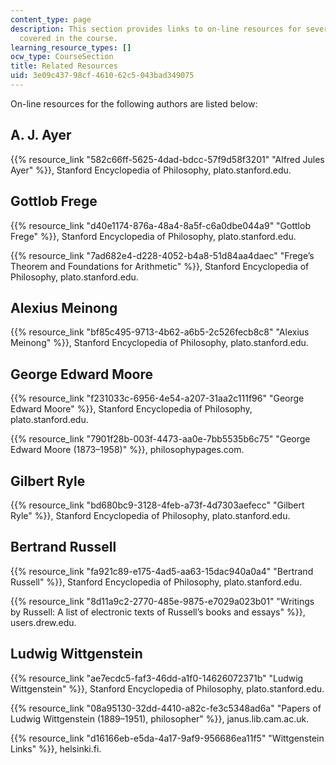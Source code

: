 ```yaml
---
content_type: page
description: This section provides links to on-line resources for several of the authors
  covered in the course.
learning_resource_types: []
ocw_type: CourseSection
title: Related Resources
uid: 3e09c437-98cf-4610-62c5-043bad349075
---
```


On-line resources for the following authors are listed below:

A. J. Ayer
----------

{{% resource_link "582c66ff-5625-4dad-bdcc-57f9d58f3201" "Alfred Jules Ayer" %}}, Stanford Encyclopedia of Philosophy, plato.stanford.edu.

Gottlob Frege
-------------

{{% resource_link "d40e1174-876a-48a4-8a5f-c6a0dbe044a9" "Gottlob Frege" %}}, Stanford Encyclopedia of Philosophy, plato.stanford.edu.

{{% resource_link "7ad682e4-d228-4052-b4a8-51d84aa4daec" "Frege’s Theorem and Foundations for Arithmetic" %}}, Stanford Encyclopedia of Philosophy, plato.stanford.edu.

Alexius Meinong
---------------

{{% resource_link "bf85c495-9713-4b62-a6b5-2c526fecb8c8" "Alexius Meinong" %}}, Stanford Encyclopedia of Philosophy, plato.stanford.edu.

George Edward Moore
-------------------

{{% resource_link "f231033c-6956-4e54-a207-31aa2c111f96" "George Edward Moore" %}}, Stanford Encyclopedia of Philosophy, plato.stanford.edu.

{{% resource_link "7901f28b-003f-4473-aa0e-7bb5535b6c75" "George Edward Moore (1873–1958)" %}}, philosophypages.com.

Gilbert Ryle
------------

{{% resource_link "bd680bc9-3128-4feb-a73f-4d7303aefecc" "Gilbert Ryle" %}}, Stanford Encyclopedia of Philosophy, plato.stanford.edu.

Bertrand Russell
----------------

{{% resource_link "fa921c89-e175-4ad5-aa63-15dac940a0a4" "Bertrand Russell" %}}, Stanford Encyclopedia of Philosophy, plato.stanford.edu.

{{% resource_link "8d11a9c2-2770-485e-9875-e7029a023b01" "Writings by Russell: A list of electronic texts of Russell’s books and essays" %}}, users.drew.edu.

Ludwig Wittgenstein
-------------------

{{% resource_link "ae7ecdc5-faf3-46dd-a1f0-14626072371b" "Ludwig Wittgenstein" %}}, Stanford Encyclopedia of Philosophy, plato.stanford.edu.

{{% resource_link "08a95130-32dd-4410-a82c-fe3c5348ad6a" "Papers of Ludwig Wittgenstein (1889–1951), philosopher" %}}, janus.lib.cam.ac.uk.

{{% resource_link "d16166eb-e5da-4a17-9af9-956686ea11f5" "Wittgenstein Links" %}}, helsinki.fi.
